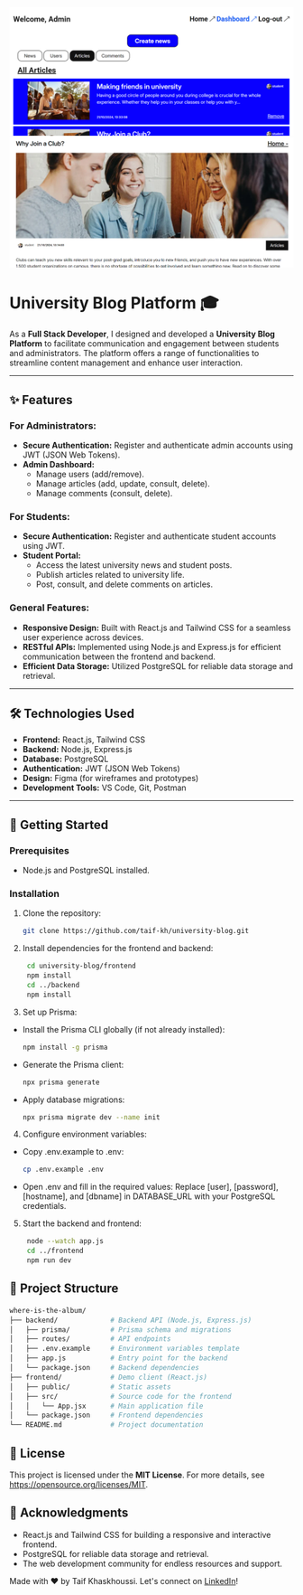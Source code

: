 <img src="frontend/public/admin_interface.png" alt="Admin Interface Page">
<br />
<img src="frontend/public/post_details.png" alt="postDetails Page">
<br />

# University Blog Platform 🎓

As a **Full Stack Developer**, I designed and developed a **University Blog Platform** to facilitate communication and engagement between students and administrators. The platform offers a range of functionalities to streamline content management and enhance user interaction.

---

## ✨ **Features**

### **For Administrators:**
- **Secure Authentication:** Register and authenticate admin accounts using JWT (JSON Web Tokens).
- **Admin Dashboard:**
  - Manage users (add/remove).
  - Manage articles (add, update, consult, delete).
  - Manage comments (consult, delete).

### **For Students:**
- **Secure Authentication:** Register and authenticate student accounts using JWT.
- **Student Portal:**
  - Access the latest university news and student posts.
  - Publish articles related to university life.
  - Post, consult, and delete comments on articles.

### **General Features:**
- **Responsive Design:** Built with React.js and Tailwind CSS for a seamless user experience across devices.
- **RESTful APIs:** Implemented using Node.js and Express.js for efficient communication between the frontend and backend.
- **Efficient Data Storage:** Utilized PostgreSQL for reliable data storage and retrieval.

---

## 🛠️ **Technologies Used**

- **Frontend:** React.js, Tailwind CSS
- **Backend:** Node.js, Express.js
- **Database:** PostgreSQL
- **Authentication:** JWT (JSON Web Tokens)
- **Design:** Figma (for wireframes and prototypes)
- **Development Tools:** VS Code, Git, Postman

---

## 🚀 **Getting Started**

### Prerequisites
- Node.js and PostgreSQL installed.

### Installation
1. Clone the repository:
   ```bash
   git clone https://github.com/taif-kh/university-blog.git
   ```
2. Install dependencies for the frontend and backend:
   ```bash
    cd university-blog/frontend
    npm install
    cd ../backend
    npm install
   ```
3. Set up Prisma:
- Install the Prisma CLI globally (if not already installed):

    ```bash
    npm install -g prisma
    ```
- Generate the Prisma client:

    ```bash
    npx prisma generate
    ```
- Apply database migrations:

    ```bash
    npx prisma migrate dev --name init
    ```

4. Configure environment variables:

- Copy .env.example to .env:
    ```bash
    cp .env.example .env
    ```
- Open .env and fill in the required values:
 Replace [user], [password], [hostname], and [dbname] in DATABASE_URL with your PostgreSQL credentials.
5. Start the backend and frontend:
   ```bash
    node --watch app.js
    cd ../frontend
    npm run dev
   ```

## 📂 Project Structure

```bash
where-is-the-album/
├── backend/             # Backend API (Node.js, Express.js)
│   ├── prisma/          # Prisma schema and migrations
│   ├── routes/          # API endpoints
│   ├── .env.example     # Environment variables template
│   ├── app.js           # Entry point for the backend
│   └── package.json     # Backend dependencies
├── frontend/            # Demo client (React.js)
│   ├── public/          # Static assets
│   ├── src/             # Source code for the frontend
│   │   └── App.jsx      # Main application file
│   └── package.json     # Frontend dependencies
└── README.md            # Project documentation
```

## 📄 **License**

This project is licensed under the **MIT License**. For more details, see <a href="https://opensource.org/licenses/MIT" target="_blank" rel="noopener">https://opensource.org/licenses/MIT</a>.

## 🙏 Acknowledgments

- React.js and Tailwind CSS for building a responsive and interactive frontend.
- PostgreSQL for reliable data storage and retrieval.
- The web development community for endless resources and support.

Made with ❤️ by Taif Khaskhoussi. Let's connect on <a href="https://www.linkedin.com/in/taif-khaskhoussi/" target="_blank" rel="noopener">LinkedIn</a>!